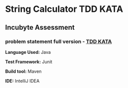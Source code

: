 # String Calculator TDD KATA
## Incubyte Assessment
### problem statement full version - [TDD KATA](https://osherove.com/tdd-kata-1/)

**Language Used:** Java

**Test Framework:** Junit

**Build tool:** Maven

**IDE:** IntelliJ IDEA
